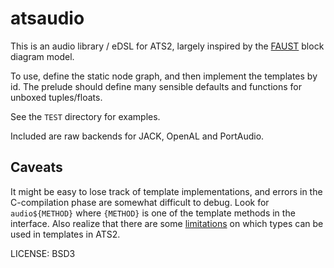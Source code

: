 # atsaudio

This is an audio library / eDSL for ATS2, largely inspired by the 
[FAUST](https://faust.grame.fr) block diagram model.  

To use, define the static node graph, and then implement the templates
by id.  The prelude should define many sensible defaults and functions
for unboxed tuples/floats.  

See the `TEST` directory for examples.

Included are raw backends for JACK, OpenAL and PortAudio.


## Caveats

It might be easy to lose track of template implementations, and errors
in the C-compilation phase are somewhat difficult to debug.  Look for
`audio${METHOD}` where `{METHOD}` is one of the template methods in the
interface.  Also realize that there are some [limitations](#limitations)
on which types can be used in templates in ATS2. 

 
LICENSE: BSD3
